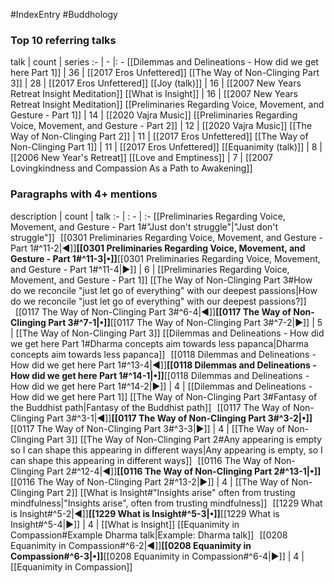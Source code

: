 #IndexEntry #Buddhology

### Top 10 referring talks
talk | count | series
:- | - |: -
[[Dilemmas and Delineations - How did we get here Part 1]] | 36 | [[2017 Eros Unfettered]]
[[The Way of Non-Clinging Part 3]] | 28 | [[2017 Eros Unfettered]]
[[Joy (talk)]] | 16 | [[2007 New Years Retreat Insight Meditation]]
[[What is Insight]] | 16 | [[2007 New Years Retreat Insight Meditation]]
[[Preliminaries Regarding Voice, Movement, and Gesture - Part 1]] | 14 | [[2020 Vajra Music]]
[[Preliminaries Regarding Voice, Movement, and Gesture - Part 2]] | 12 | [[2020 Vajra Music]]
[[The Way of Non-Clinging Part 2]] | 11 | [[2017 Eros Unfettered]]
[[The Way of Non-Clinging Part 1]] | 11 | [[2017 Eros Unfettered]]
[[Equanimity (talk)]] | 8 | [[2006 New Year's Retreat]]
[[Love and Emptiness]] | 7 | [[2007 Lovingkindness and Compassion As a Path to Awakening]]

### Paragraphs with 4+ mentions
description | count | talk
:- | : - | :-
[[Preliminaries Regarding Voice, Movement, and Gesture - Part 1#"Just don't struggle"\|"Just don't struggle"]] &nbsp;&nbsp;[[0301 Preliminaries Regarding Voice, Movement, and Gesture - Part 1#^11-2\|◀]]**[[0301 Preliminaries Regarding Voice, Movement, and Gesture - Part 1#^11-3\|•]]**[[0301 Preliminaries Regarding Voice, Movement, and Gesture - Part 1#^11-4\|▶]] | 6 | [[Preliminaries Regarding Voice, Movement, and Gesture - Part 1]]
[[The Way of Non-Clinging Part 3#How do we reconcile "just let go of everything" with our deepest passions\|How do we reconcile "just let go of everything" with our deepest passions?]] &nbsp;&nbsp;[[0117 The Way of Non-Clinging Part 3#^6-4\|◀]]**[[0117 The Way of Non-Clinging Part 3#^7-1\|•]]**[[0117 The Way of Non-Clinging Part 3#^7-2\|▶]] | 5 | [[The Way of Non-Clinging Part 3]]
[[Dilemmas and Delineations - How did we get here Part 1#Dharma concepts aim towards less papanca\|Dharma concepts aim towards less papanca]] &nbsp;&nbsp;[[0118 Dilemmas and Delineations - How did we get here Part 1#^13-4\|◀]]**[[0118 Dilemmas and Delineations - How did we get here Part 1#^14-1\|•]]**[[0118 Dilemmas and Delineations - How did we get here Part 1#^14-2\|▶]] | 4 | [[Dilemmas and Delineations - How did we get here Part 1]]
[[The Way of Non-Clinging Part 3#Fantasy of the Buddhist path\|Fantasy of the Buddhist path]] &nbsp;&nbsp;[[0117 The Way of Non-Clinging Part 3#^3-1\|◀]]**[[0117 The Way of Non-Clinging Part 3#^3-2\|•]]**[[0117 The Way of Non-Clinging Part 3#^3-3\|▶]] | 4 | [[The Way of Non-Clinging Part 3]]
[[The Way of Non-Clinging Part 2#Any appearing is empty so I can shape this appearing in different ways\|Any appearing is empty, so I can shape this appearing in different ways]] &nbsp;&nbsp;[[0116 The Way of Non-Clinging Part 2#^12-4\|◀]]**[[0116 The Way of Non-Clinging Part 2#^13-1\|•]]**[[0116 The Way of Non-Clinging Part 2#^13-2\|▶]] | 4 | [[The Way of Non-Clinging Part 2]]
[[What is Insight#"Insights arise" often from trusting mindfulness\|"Insights arise", often from trusting mindfulness]] &nbsp;&nbsp;[[1229 What is Insight#^5-2\|◀]]**[[1229 What is Insight#^5-3\|•]]**[[1229 What is Insight#^5-4\|▶]] | 4 | [[What is Insight]]
[[Equanimity in Compassion#Example Dharma talk\|Example: Dharma talk]] &nbsp;&nbsp;[[0208 Equanimity in Compassion#^6-2\|◀]]**[[0208 Equanimity in Compassion#^6-3\|•]]**[[0208 Equanimity in Compassion#^6-4\|▶]] | 4 | [[Equanimity in Compassion]]

